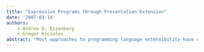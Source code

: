 ```yaml
---
title: "Expressive Programs through Presentation Extension"
date: '2007-03-14'
authors: 
    - Andrew D. Eisenberg
    - Gregor Kiczales
abstract: "Most approaches to programming language extensibility have worked by pairing syntactic extension with semantic extension. We present an approach that works through a combination of presentation extension and semantic extension. We also present an architecture for this approach, an Eclipse-based implementation targeting the Java programming language, and examples that show how presentation extension, both with and without semantic extension, can make programs more expressive."
---
```


